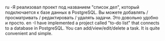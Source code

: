 ru -Я реализовал проект под названием "список дел", который подключается к базе данных в PostgreSQL. Вы можете добавлять / просматривать / редактировать / удалять задачи. Это довольно удобно и просто.
en -I have implemented a project called "to-do list" that connects to a database in PostgreSQL. You can add/view/edit/delete a task. It is quite convenient and simple.
